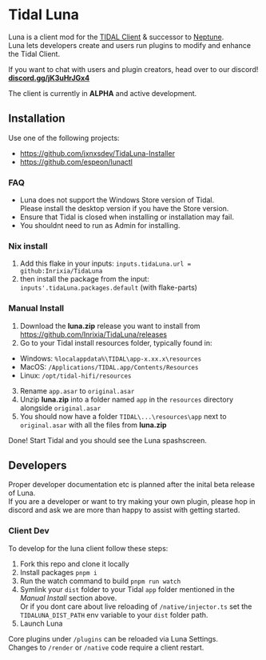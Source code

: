 # Tidal Luna

Luna is a client mod for the [TIDAL Client](https://tidal.com/) & successor to [Neptune](https://github.com/uwu/neptune).  
Luna lets developers create and users run plugins to modify and enhance the Tidal Client.

If you want to chat with users and plugin creators, head over to our discord! **[discord.gg/jK3uHrJGx4](https://discord.gg/jK3uHrJGx4)**

The client is currently in **ALPHA** and active development.

## Installation
Use one of the following projects:  
- https://github.com/jxnxsdev/TidaLuna-Installer
- https://github.com/espeon/lunactl

### FAQ
- Luna does not support the Windows Store version of Tidal.  
  Please install the desktop version if you have the Store version.
- Ensure that Tidal is closed when installing or installation may fail.
- You shouldnt need to run as Admin for installing.

### Nix install
1. Add this flake in your inputs: `inputs.tidaLuna.url = github:Inrixia/TidaLuna`
2. then install the package from the input: `inputs'.tidaLuna.packages.default` (with flake-parts)

### Manual Install
1. Download the **luna.zip** release you want to install from https://github.com/Inrixia/TidaLuna/releases
2. Go to your Tidal install resources folder, typically found in:
- Windows: `%localappdata%\TIDAL\app-x.xx.x\resources`
- MacOS: `/Applications/TIDAL.app/Contents/Resources`
- Linux: `/opt/tidal-hifi/resources`
3. Rename `app.asar` to `original.asar`
4. Unzip **luna.zip** into a folder named `app` in the `resources` directory alongside `original.asar`
5. You should now have a folder `TIDAL\...\resources\app` next to `original.asar` with all the files from **luna.zip**

Done! Start Tidal and you should see the Luna spashscreen.

## Developers
Proper developer documentation etc is planned after the inital beta release of Luna.  
If you are a developer or want to try making your own plugin, please hop in discord and ask we are more than happy to assist with getting started.

### Client Dev
To develop for the luna client follow these steps:
1. Fork this repo and clone it locally
2. Install packages `pnpm i`
3. Run the watch command to build `pnpm run watch`
4. Symlink your `dist` folder to your Tidal `app` folder mentioned in the *Manual Install* section above.  
   Or if you dont care about live reloading of `/native/injector.ts` set the `TIDALUNA_DIST_PATH` env variable to your `dist` folder path.
5. Launch Luna

Core plugins under `/plugins` can be reloaded via Luna Settings.  
Changes to `/render` or `/native` code require a client restart.
